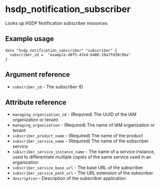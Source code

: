 # hsdp_notification_subscriber
Looks up HSDP Notification subscriber resources

## Example usage

```hcl
data "hsdp_notification_subscriber" "subscriber" {
  subscriber_id =  "example-d8f5-4fe4-b486-29a7fd30c9ba"
}
```

## Argument reference
* `subscriber_id` - The subscriber ID

## Attribute reference
* `managing_organization_id` - (Required) The UUID of the IAM organization or tenant
* `managing_organization` - (Required) The name of IAM organization or tenant
* `subscriber_product_name` - (Required) The name of the product
* `subscriber_service_name` - (Required) The name of the subscriber service
* `subscriber_service_instance_name` - The name of a service instance, used to differentiate multiple copies of the same service used in an organization
* `subscriber_service_base_url` - The base URL of the subscriber
* `subscriber_service_path_url` - The URL extension of the subscriber
* `description` - Description of the subscriber application